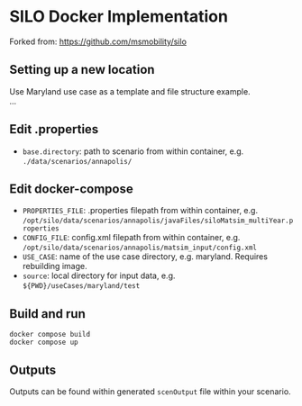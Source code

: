 # SILO Docker Implementation

Forked from: https://github.com/msmobility/silo

## Setting up a new location
Use Maryland use case as a template and file structure example. \
...

## Edit .properties
- `base.directory`: path to scenario from within container, e.g. `./data/scenarios/annapolis/`

## Edit docker-compose
- `PROPERTIES_FILE`: .properties filepath from within container, e.g. `/opt/silo/data/scenarios/annapolis/javaFiles/siloMatsim_multiYear.properties`
- `CONFIG_FILE`: config.xml filepath from within container, e.g. `/opt/silo/data/scenarios/annapolis/matsim_input/config.xml`
- `USE_CASE`: name of the use case directory, e.g. maryland. Requires rebuilding image.
- `source`: local directory for input data, e.g. `${PWD}/useCases/maryland/test`

## Build and run
    docker compose build
    docker compose up

## Outputs
Outputs can be found within generated `scenOutput` file within your scenario.